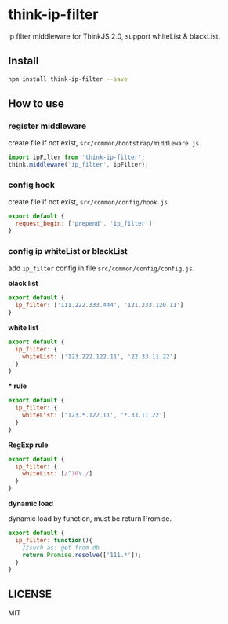 # think-ip-filter

ip filter middleware for ThinkJS 2.0, support whiteList & blackList.

## Install

```sh
npm install think-ip-filter --save
```

## How to use

### register middleware 

create file if not exist, `src/common/bootstrap/middleware.js`.

```js
import ipFilter from 'think-ip-filter';
think.middleware('ip_filter', ipFilter);
```

### config hook

create file if not exist, `src/common/config/hook.js`.

```js
export default {
  request_begin: ['prepend', 'ip_filter']
}
```

### config ip whiteList or blackList

add `ip_filter` config in file `src/common/config/config.js`.

**black list**

```js
export default {
  ip_filter: ['111.222.333.444', '121.233.120.11']
}
```

**white list**

```js
export default {
  ip_filter: {
    whiteList: ['123.222.122.11', '22.33.11.22']
  }
}
```

**\* rule**

```js
export default {
  ip_filter: {
    whiteList: ['123.*.122.11', '*.33.11.22']
  }
}
```

**RegExp rule**

```js
export default {
  ip_filter: {
    whiteList: [/^10\./]
  }
}
```

**dynamic load**

dynamic load by function, must be return Promise.

```js
export default {
  ip_filter: function(){
    //such as: get from db
    return Promise.resolve(['111.*']);
  }
}
```

## LICENSE

MIT